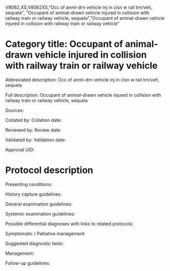 V8062,XS,V8062XS,"Occ of anml-drn vehicle inj in clsn w rail trn/veh, sequela", "Occupant of animal-drawn vehicle injured in collision with railway train or railway vehicle, sequela","Occupant of animal-drawn vehicle injured in collision with railway train or railway vehicle"
# Category title: Occupant of animal-drawn vehicle injured in collision with railway train or railway vehicle

Abbreviated description: Occ of anml-drn vehicle inj in clsn w rail trn/veh, sequela

Full description: Occupant of animal-drawn vehicle injured in collision with railway train or railway vehicle, sequela

Sources:

Collated by:
Collation date:

Reviewed by:
Review date:

Validated by:
Validation date:

Approval UID:

# Protocol description

Presenting conditions:

History capture guidelines:

General examination guidelines:

Systemic examination guidelines:

Possible differential diagnoses with links to related protocols:

Symptomatic / Palliative management:

Suggested diagnostic tests:

Management:

Follow-up guidelines:
